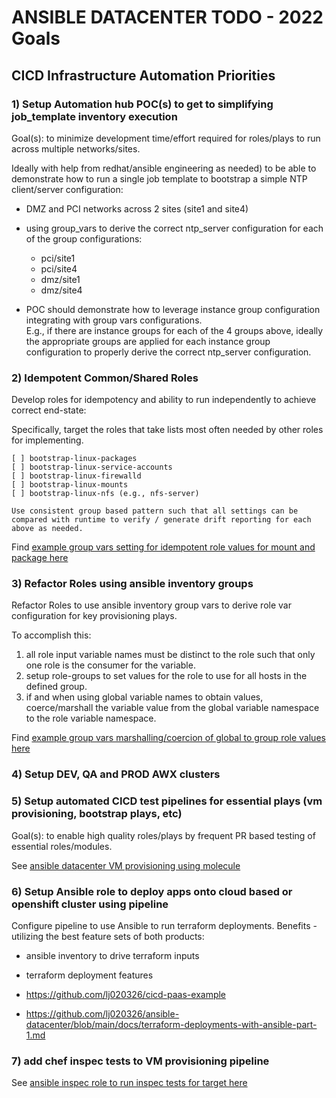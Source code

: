
# ANSIBLE DATACENTER TODO - 2022 Goals

## CICD Infrastructure Automation Priorities

### 1) Setup Automation hub POC(s) to get to simplifying job_template inventory execution 

Goal(s): to minimize development time/effort required for roles/plays to run across multiple networks/sites.

Ideally with help from redhat/ansible engineering as needed) to be able to demonstrate how to run a single job template to bootstrap a simple NTP client/server configuration:

* DMZ and PCI networks across 2 sites (site1 and site4)
  
* using group_vars to derive the correct ntp_server configuration for each of the group configurations:
  
  - pci/site1
  - pci/site4
  - dmz/site1
  - dmz/site4

* POC should demonstrate how to leverage instance group configuration integrating with group vars configurations.<br>
 E.g., if there are instance groups for each of the 4 groups above, ideally the appropriate groups are applied for each instance group configuration to properly derive the correct ntp_server configuration.  


### 2) Idempotent Common/Shared Roles

Develop roles for idempotency and ability to run independently to achieve correct end-state:

Specifically, target the roles that take lists most often needed by other roles for implementing.

    [ ] bootstrap-linux-packages
    [ ] bootstrap-linux-service-accounts
    [ ] bootstrap-linux-firewalld
    [ ] bootstrap-linux-mounts
    [ ] bootstrap-linux-nfs (e.g., nfs-server)

    Use consistent group based pattern such that all settings can be compared with runtime to verify / generate drift reporting for each above as needed. 

Find [example group vars setting for idempotent role values for mount and package here](https://github.com/lj020326/ansible-datacenter/blob/main/inventory/group_vars/cicd_node.yml)


### 3) Refactor Roles using ansible inventory groups

Refactor Roles to use ansible inventory group vars to derive role var configuration for key provisioning plays.  

To accomplish this:

1) all role input variable names must be distinct to the role such that only one role is the consumer for the variable.<br>
2) setup role-groups to set values for the role to use for all hosts in the defined group.<br>
3) if and when using global variable names to obtain values, coerce/marshall the variable value from the global variable namespace to the role variable namespace.<br>

Find [example group vars marshalling/coercion of global to group role values here](https://github.com/lj020326/ansible-datacenter/blob/main/inventory/group_vars/docker_stack.yml)


### 4) Setup DEV, QA and PROD AWX clusters
 

### 5) Setup automated CICD test pipelines for essential plays (vm provisioning, bootstrap plays, etc)

Goal(s): to enable high quality roles/plays by frequent PR based testing of essential roles/modules. 

See [ansible datacenter VM provisioning using molecule](https://github.com/lj020326/ansible-datacenter/blob/main/molecule/default/molecule.yml)


### 6) Setup Ansible role to deploy apps onto cloud based or openshift cluster using pipeline

Configure pipeline to use Ansible to run terraform deployments.
Benefits - utilizing the best feature sets of both products:

* ansible inventory to drive terraform inputs
* terraform deployment features 

* https://github.com/lj020326/cicd-paas-example
* https://github.com/lj020326/ansible-datacenter/blob/main/docs/terraform-deployments-with-ansible-part-1.md


### 7) add chef inspec tests to VM provisioning pipeline

See [ansible inspec role to run inspec tests for target here](https://github.com/lj020326/ansible-datacenter/blob/9156de347d04e4ab2a1df10310b8c0ddf4ea183c/roles/ansible-role-inspec/README.md)

